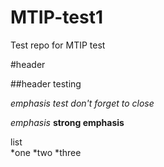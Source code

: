 # MTIP-test1
Test repo for MTIP test

#header

##header testing

*emphasis test
don't forget to close*

_emphasis_
__strong emphasis__

list  
*one
*two
*three
